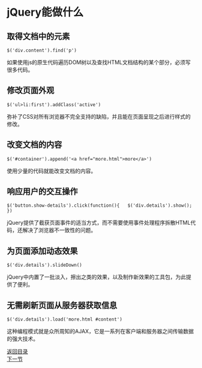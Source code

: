# jQuery能做什么


## 取得文档中的元素

`$('div.content').find('p')`  

如果使用js的原生代码遍历DOM树以及查找HTML文档结构的某个部分，必须写很多代码。

## 修改页面外观

`$('ul>li:first').addClass('active')`

弥补了CSS对所有浏览器不完全支持的缺陷，并且能在页面呈现之后进行样式的修改。

## 改变文档的内容

`$('#container').append('<a href="more.html">more</a>')`
  
使用少量的代码就能改变文档的内容。

## 响应用户的交互操作

`$('button.show-details').click(function(){  
    $('div.details').show();
})`

jQuery提供了截获页面事件的适当方式，而不需要使用事件处理程序拆散HTML代码，还解决了浏览器不一致性的问题。

## 为页面添加动态效果

`$('div.details').slideDown()`

jQuery中内置了一批淡入，擦出之类的效果，以及制作新效果的工具包，为此提供了便利。

## 无需刷新页面从服务器获取信息

`$('div.details').load('more.html #content')`

这种编程模式就是众所周知的AJAX，它是一系列在客户端和服务器之间传输数据的强大技术。  

[返回目录](../README.md)  
[下一节](advantage.md)